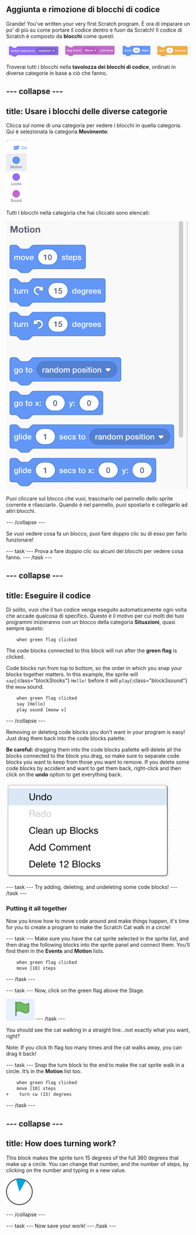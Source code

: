 ## Aggiunta e rimozione di blocchi di codice

Grande! You’ve written your very first Scratch program. È ora di imparare un po' di più su come portare il codice dentro e fuori da Scratch! Il codice di Scratch è composto da **blocchi** come questi:

![](images/code1.png)

Troverai tutti i blocchi nella **tavolozza dei blocchi di codice**, ordinati in diverse categorie in base a ciò che fanno.

## \--- collapse \---

## title: Usare i blocchi delle diverse categorie

Clicca sul nome di una categoria per vedere i blocchi in quella categoria. Qui è selezionata la categoria **Movimento**:

![](images/code2a.png)

Tutti i blocchi nella categoria che hai cliccato sono elencati:

![](images/code2b.png)

Puoi cliccare sul blocco che vuoi, trascinarlo nel pannello dello sprite corrente e rilasciarlo. Quando è nel pannello, puoi spostarlo e collegarlo ad altri blocchi.

\--- /collapse \---

Se vuoi vedere cosa fa un blocco, puoi fare doppio clic su di esso per farlo funzionare!

\--- task \--- Prova a fare doppio clic su alcuni dei blocchi per vedere cosa fanno. \--- /task \---

## \--- collapse \---

## title: Eseguire il codice

Di solito, vuoi che il tuo codice venga eseguito automaticamente ogni volta che accade qualcosa di specifico. Questo è il motivo per cui molti dei tuoi programmi inizieranno con un blocco della categoria **Situazioni**, quasi sempre questo:

```blocks3
    when green flag clicked
```

The code blocks connected to this block will run after the **green flag** is clicked.

Code blocks run from top to bottom, so the order in which you snap your blocks together matters. In this example, the sprite will `say`{:class="block3looks"} `Hello!` before it will `play`{:class="block3sound"} the `meow` sound.

```blocks3
    when green flag clicked
    say [Hello]
    play sound [meow v]
```

\--- /collapse \---

Removing or deleting code blocks you don’t want in your program is easy! Just drag them back into the code blocks palette.

**Be careful:** dragging them into the code blocks pallette will delete all the blocks connected to the block you drag, so make sure to separate code blocks you want to keep from those you want to remove. If you delete some code blocks by accident and want to get them back, right-click and then click on the **undo** option to get everything back.

![](images/code6.png)

\--- task \--- Try adding, deleting, and undeleting some code blocks! \--- /task \---

### Putting it all together

Now you know how to move code around and make things happen, it's time for you to create a program to make the Scratch Cat walk in a circle!

\--- task \--- Make sure you have the cat sprite selected in the sprite list, and then drag the following blocks into the sprite panel and connect them. You’ll find them in the **Events** and **Motion** lists.

```blocks3
    when green flag clicked
    move [10] steps
```

\--- /task \---

\--- task \--- Now, click on the green flag above the Stage.

![](images/code7.png) \--- /task \---

You should see the cat walking in a straight line...not exactly what you want, right?

Note: If you click th flag too many times and the cat walks away, you can drag it back!

\--- task \--- Snap the turn block to the end to make the cat sprite walk in a circle. It’s in the **Motion** list too.

```blocks3
    when green flag clicked
    move [10] steps
+    turn cw (15) degrees
```

\--- /task \---

## \--- collapse \---

## title: How does turning work?

This block makes the sprite turn 15 degrees of the full 360 degrees that make up a circle. You can change that number, and the number of steps, by clicking on the number and typing in a new value.

![](images/code9.png)

\--- /collapse \---

\--- task \--- Now save your work! \--- /task \---